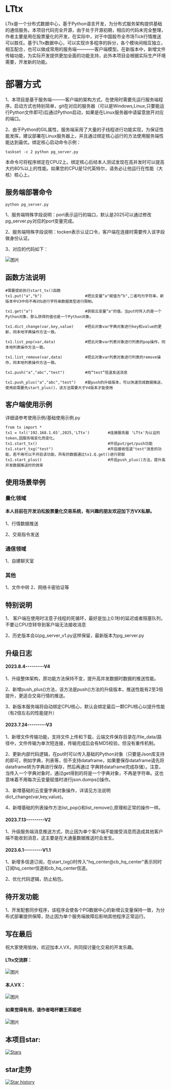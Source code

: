 # LTtx
LTtx是一个分布式数据中心，基于Python语言开发，为分布式服务架构提供基础的通信服务。本项目代码完全开源，由于处于开源初期，相应的代码未完全整理，作者主要是用在股票量化的开发，在实际中，对于中国股市全市场Tick行情推送可以胜任。基于LTtx数据中心，可以实现许多程序的拆分，各个模块间相互独立，相互配合，也可以做成常用的服务端————客户端模型。在新版本中，新增文件传输功能，为实际开发提供更加全面的功能支持，此外本项目会根据实际生产环境需要，开发新的功能。
# 部署方式
1、本项目是基于服务端———客户端的架构方式，在使用时需要先运行服务端程序。启动方式也特别简单，git在对应的服务器（可以是Windows,Linux,只要能运行Python文件即可)后通过Python启动，如果是在Linux服务器中请留意放开对应的端口。

2、由于Python的GIL属性，服务端采用了大量的子线程进行功能实现，为保证性能发挥，建议部署在Linux服务器上，并且通过绑定核心运行的方法使用服务端性能达到最优。绑定核心启动命令示例：
```
taskset -c 2 python pg_server.py
```
本命令可将程序绑定在CPU2上。绑定核心后经本人测试发现在高并发时可以提高大约80%以上的性能。如果您的CPU是12代英特尔，请务必让他运行在性能（大核）核心上。

##

## 服务端部署命令
```
python pg_server.py
```
1、服务端特殊字段说明：port表示运行的端口，默认是2025可以通过修改pg_server.py对应的port变量完成。

2、服务端特殊字段说明：tocken表示认证口令，客户端在连接时需要传入该字段做身份认证。

3、对应的代码如下：

![图片](https://github.com/95ge/LTtx/assets/92923254/90a2b4fa-c7a0-4d8d-83b3-08191342a688)

##
## 函数方法说明
````
#需要提前执行start_tx()函数
tx1.put("a","b")                   #把云变量“a"赋值为“b",二者均为字符串，新版本中V3中将不再对b进行字符串数据类型进行限制。  

tx1.get("a")                       #获取云变量“a"的值。当put时传入的是一个Python对象，那么获得的值也是一个Python对象。  

tx1.dict_change(var,key,value)     #把云对象var字典对象进行key和value的更新，同本地字典操作方法一致。     

tx1.list_pop(var,data)             #把云对象var列表对象进行列表的pop操作，同本地列表操作方法一致。  

tx1.list_remove(var,data)          #把云对象var列表对象进行列表的remove操作，同本地列表操作方法一致。  

tx1.push("a","abc","test")         #向“test“信道发送消息

tx1.push_plus("a","abc","test")    #是push的升级版本，可以快速完成数据推送，使用前需要先start_plus()，该方法需要大于V4版本才能使用

````

## 客户端使用示例
详细请参考使用示例/基础使用示例.py
```
from tx import *
tx1 = txl('192.168.1.65',2025,'LTtx')        #连接服务器 'LTtx'为认证的token,因服务端变化而变化。
tx1.start_tx()                               #开启put/get/push功能
tx1.start_txg("test")                        #开启接收信道"test"消息的功能，若不用可以不开启该功能，所有的数据通过tx1.Q.get()进行获取
tx1.start_plus()                             #开启push_plus()方法，提升高并发数据推送时的效率
```

## 使用场景举例
### 量化领域
#### 本人目前在开发泊松股票量化交易系统，有兴趣的朋友欢迎加下方VX私聊。
1、行情数据推送

2、交易指令发送

### 通信领域
1、自建聊天室

### 其他
1、文件中转
2、网络卡密验证等


## 


## 特别说明
1、 客户端在使用时注意子线程的死循环，最好是加上0.1秒的延迟或者阻塞队列，不要让CPU空转导到客户端无法接收消息

2、历史版本会以pg_server_v1.py这样保留，最新版本为pg_server.py


## 升级日志

#### 2023.8.4---------V4
1、升级整体架构，原功能方法保持不变，提升高并发数据时数据的推送性能。

2、新增push_plus()方法，该方法是push()方法的升级版本，推送性能有2至3倍提升，更适合交易行情的推送。

3、新版本服务端将自动绑定CPU核心，默认会绑定最后一颗CPU核心以提升性能（有2倍左右的性能提升）

#### 2023.7.24---------V3
1、新增文件传输功能，支持文件上传和下载，云端文件保存目录在/file_data/路径中，文件传输为单次短连接，传输完成后会有MD5校验，但没有重传机制。

2、更新内部代码逻辑，在put时可以传入基础的Python对象（只要是Json库支持的即可，例如字典，列表等，但不支持dataframe，如果要保存dataframe请先将dataframe转为字典进行保存，然后再通过
字典转dataframe完成存储）。注意，当传入一个字典对象时，通过get得到的将是一个字典对象，不再是字符串。这也意味着不用每次云变量赋值时进行json.dumps()操作。

3、新增基础的云变量字典对象操作，详请见方法说明dict_change(var,key,value)。

4、新增基础的列表操作方法list_pop()和list_remove(),原理和正常的操作一样。


#### 2023.7.13---------V2

1、升级服务端消息推送方式，防止因为单个客户端不能接受消息而造成其他客户端不能收到消息，这主要是在大通量数据推送时会发生。

#### 2023.6.1---------V1.1  
1、新增多信道订阅，在start_txg()时传入"hq_center@cb_hq_center"表示同时订阅hq_center信道和cb_hq_center信道。

2、优化代码逻辑，防止粘包。

## 待开发功能


1、开发配套同步程序，该程序会使各个PG数据中心的新增云变量保持一致，为分布式部署提供保障，防止因为单个服务端故障后影响其他程序正常运行。

## 写在最后
祝大家使用愉快，欢迎加本人VX，共同探讨量化交易的开发乐趣。

#### LTtx交流群：
![图片](https://github.com/95ge/LTtx/assets/92923254/de977e91-ad48-4cdd-8777-d0c1d6ff68ae)



#### 本人VX：
![图片](https://github.com/95ge/LTtx/assets/92923254/fb34a8b2-8d34-45b0-827c-aed80f2dd788)

#### 如果觉得有用，请作者喝杯霸王茶姬吧
![图片](https://github.com/95ge/LTtx/assets/92923254/7bdbb3ce-1c58-4546-906c-029e5097a3a6)

## 本项目star:
[![Stars](https://img.shields.io/github/stars/95ge/LTtx.svg)](https://github.com/95ge/LTtx)

## star走势
[![Star history](https://star-history.t9t.io/#95ge/LTtx)](https://star-history.t9t.io/#95ge/LTtx)







